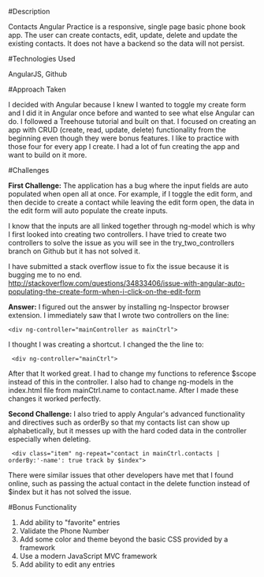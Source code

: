 #Description

Contacts Angular Practice is a responsive, single page basic phone book app.
The user can create contacts, edit, update, delete and update the existing contacts. It does not have a backend so the data will not persist.

#Technologies Used

AngularJS, Github

#Approach Taken

I decided with Angular because I knew I wanted to toggle my create form and I did it in Angular once before and wanted to see what else Angular can do. I followed a Treehouse tutorial and built on that. I focused on creating an app with CRUD (create, read, update, delete) functionality from the beginning even though they were bonus features. I like to practice with those four for every app I create. I had a lot of fun creating the app and want to build on it more.

#Challenges

**First Challenge:** The application has a bug where the input fields are auto populated when open all at once. For example, if I toggle the edit form, and then decide to create a contact while leaving the edit form open, the data in the edit form will auto populate the create inputs.

I know that the inputs are all linked together through ng-model which is why I first looked into creating two controllers. I have tried to create two controllers to solve the issue as you will see in the try_two_controllers branch on Github but it has not solved it.

I have submitted a stack overflow issue to fix the issue because it is bugging me to no end. http://stackoverflow.com/questions/34833406/issue-with-angular-auto-populating-the-create-form-when-i-click-on-the-edit-form

**Answer:** I figured out the answer by installing ng-Inspector browser extension. I immediately saw that I wrote two controllers on the line:

``` <div ng-controller="mainController as mainCtrl"> ```

I thought I was creating a shortcut. I changed the the line to:

``` <div ng-controller="mainCtrl">```

After that It worked great. I had to change my functions to reference $scope instead of this in the controller. I also had to change ng-models in the index.html file from mainCtrl.name to contact.name. After I made these changes it worked perfectly.

**Second Challenge:** I also tried to apply Angular's advanced functionality and directives such as orderBy so that my contacts list can show up alphabetically, but it messes up with the hard coded data in the controller especially when deleting.

``` <div class="item" ng-repeat="contact in mainCtrl.contacts | orderBy:'-name': true track by $index">```

There were similar issues that other developers have met that I found online, such as passing the actual contact in the delete function instead of $index but it has not solved the issue.

#Bonus Functionality

1. Add ability to "favorite" entries
2. Validate the Phone Number
3. Add some color and theme beyond the basic CSS provided by a framework
4. Use a modern JavaScript MVC framework
5. Add ability to edit any entries
